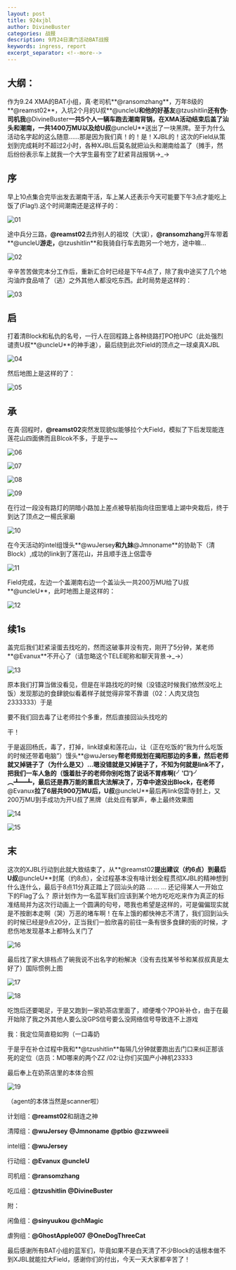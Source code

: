 ```yaml
---
layout: post
title: 924xjbl
author: DivineBuster
categories: 战报
description: 9月24日澳门活动BAT战报
keywords: ingress, report
excerpt_separator: <!--more-->
---
```


## 大纲：

作为9.24 XMA的BAT小组，真·老司机**@ransomzhang**，万年8级的**@reamst02**，入坑2个月的U叔**@uncleU**和他的好基友**@tzushitlin**还有伪·司机我**@DivineBuster**一共5个人一辆车跑去潮南背锅，在XMA活动结束后盖了汕头和潮南，一共1400万MU以及给U叔**@uncleU**送出了一块黑牌。至于为什么活动名字起的这么随意……那是因为我们真！的！是！XJBL的！这次的Field从策划到完成耗时不超过2小时，各种XJBL后莫名就把汕头和潮南给盖了（摊手，然后纷纷表示车上就我一个大学生最有空了赶紧背战报锅→_→

<!--more-->

## 序

早上10点集合完毕出发去潮南干活，车上某人还表示今天可能要下午3点才能吃上饭了(Flag!).这个时间潮南还是这样子的：

![01](http://ww2.sinaimg.cn/mw690/66d9af2bgw1f8m8m056tfj20k00zkgpx.jpg)

途中兵分三路，**@reamst02**去炸别人的祖坟（大误），**@ransomzhang**开车带着**@uncleU**游走，**@tzushitlin**和我骑自行车去跑另一个地方，途中嘛…

![02](http://ww4.sinaimg.cn/mw690/66d9af2bgw1f8m8m0hix4j20qo0zkq8l.jpg)

辛辛苦苦做完本分工作后，重新汇合时已经是下午4点了，除了我中途买了几个地沟油炸食品啃了（逃）之外其他人都没吃东西。此时局势是这样的：

![03](http://ww3.sinaimg.cn/mw690/66d9af2bgw1f8m8m0wrqqj20ny0zkgnz.jpg)

## 启

打着清Block和私仇的名号，一行人在回程路上各种绕路打PO抢UPC（此处强烈谴责U叔**@uncleU**的神手速），最后绕到此次Field的顶点之一球桌真XJBL

![04](http://ww3.sinaimg.cn/mw690/66d9af2bgw1f8m8m1erk7j20iu0dsdn1.jpg)

然后地图上是这样的了：

![05](http://ww3.sinaimg.cn/mw690/66d9af2bgw1f8m8m1wcyoj20k00zk42f.jpg)

## 承

在真·回程时，**@reamst02**突然发现貌似能够拉个大Field，模拟了下后发现能连莲花山四面佛而且Blcok不多，于是乎~~

![06](http://ww3.sinaimg.cn/mw690/66d9af2bgw1f8m8m1lv9kj20l80lgwk4.jpg)

![07](http://ww3.sinaimg.cn/mw690/66d9af2bgw1f8m8m2q2loj209p0h8jug.jpg)

![08](http://ww1.sinaimg.cn/mw690/66d9af2bgw1f8m8m2ve8hj209s0hetbk.jpg)

![09](http://ww1.sinaimg.cn/mw690/66d9af2bgw1f8m8m3kgm5j20je0ecq8q.jpg)

在行过一段没有路灯的阴暗小路加上差点被导航指向往田里墙上湖中央栽后，终于到达了顶点之一楊氏家廟

![10](http://ww1.sinaimg.cn/mw690/66d9af2bgw1f8m8m3xb0gj20jq0dy7bw.jpg)

在今天活动的intel组馒头**@wuJersey**和九妹**@Jmnoname**的协助下（清Block）,成功的link到了莲花山，并且顺手连上侶雲寺

![11](http://ww2.sinaimg.cn/mw690/66d9af2bgw1f8m8m4f5wsj20k00eawl6.jpg)

Field完成，左边一个盖潮南右边一个盖汕头一共200万MU给了U叔**@uncleU**，此时地图上是这样的：

![12](http://ww2.sinaimg.cn/mw690/66d9af2bgw1f8m8m4r6ikj20ny0zkmzh.jpg)

## 续1s

盖完后我们赶紧滚蛋去找吃的，然而这破事并没有完，刚开了5分钟，某老师**@Evanux**不开心了（请忽略这个TELE昵称和聊天背景→_→）

![13](http://ww2.sinaimg.cn/mw690/66d9af2bgw1f8m8m597d3j20k00zk76g.jpg)

原本我们打算当做没看见，但是在半路找吃的时候（没错这时候我们依然没吃上饭）发现那边的食肆貌似看着样子就觉得非常不靠谱（02：人肉叉烧包2333333）于是

要不我们回去毒了让老师拉个多重，然后直接回汕头找吃的

干！

于是返回杨氏，毒了，打掉，link球桌和莲花山，让（正在吃饭的“我为什么吃饭的时候还带着电脑”）馒头**@wuJersey**帮老师规划在揭阳那边的多重，然后老师就又掉链子了（为什么是又）…嗯没错就是又掉链子了，不知为何就是link不了，把我们一车人急的（饿着肚子的老师你别吃饱了说话不胃疼啊(╯‵□′)╯︵┻━┻，最后还是靠万能的重启大法解决了，万幸中途没出Block，在老师**@Evanux**拉了6层共900万MU后，U叔**@uncleU**最后再link侶雲寺封上，又200万MU到手成功为开U叔了黑牌（此处应有掌声，奉上最终效果图

![14](http://ww4.sinaimg.cn/mw690/66d9af2bgw1f8m8m5qaa0j20bx0aagma.jpg)

![15](http://ww2.sinaimg.cn/mw690/66d9af2bgw1f8m8m60g7kj20hs0vk3zm.jpg)

## 末

这次的XJBL行动到此就大致结束了，从**@reamst02**提出建议（约6点）到最后U叔**@uncleU**封尾（约8点），全过程基本没有啥计划全程贯彻XJBL的精神想到什么连什么，最后于8点11分真正踏上了回汕头的路
…
…
…
还记得某人一开始立下的Flag了么？
原计划作为一名蓝军我们应该到某个地方吃吃吃来作为真正的标准结局并为这次行动画上一个圆满的句号，嗯我也希望是这样的，可是偏偏现实就是不按剧本走啊（哭）万恶的堵车啊！在车上饿的都快神志不清了，我们回到汕头的时候已经是9点20分，正当我们一脸欣喜的前往一条有很多食肆的街的时候，才悲伤地发现基本上都特么关门了

![16](http://ww4.sinaimg.cn/mw690/66d9af2bgw1f8m8m6iit6j20h60juald.jpg)

最后找了家大排档点了碗我说不出名字的粉解决（没有去找某爷爷和某叔叔真是太好了）国际惯例上图

![17](http://ww2.sinaimg.cn/mw690/66d9af2bgw1f8m8m6zbhlj20zk0qo751.jpg)

![18](http://ww3.sinaimg.cn/mw690/66d9af2bgw1f8m8m79w39j20qo0zkwfl.jpg)

吃饱后还要喝足，于是又跑到一家奶茶店里面了，顺便堆个7PO补补仓，由于在最开始除了我之外其他人要么没GPS信号要么没网络信号导致连不上游戏

我：我定位简直稳如狗（一口毒奶

于是乎在补仓过程中我和**@tzushitlin**每隔几分钟就要跑出去门口来纠正那该死的定位（店员：MD哪来的两个ZZ  /02:让你们买国产小神机23333

最后奉上在奶茶店里的本体合照

![19](http://ww3.sinaimg.cn/mw690/66d9af2bgw1f8m8m7rcvdj20cw0h70x2.jpg)

（agent的本体当然是scanner啦）

计划组：**@reamst02**和胡连之神

清障组：**@wuJersey** **@Jmnoname** **@ptbio**	**@zzwweeii**

intel组：**@wuJersey**

行动组：**@Evanux** **@uncleU**

司机组：**@ransomzhang**

吃瓜组：**@tzushitlin** **@DivineBuster** 

附：

闲鱼组：**@sinyuukou** **@chMagic**

虐狗组：**@GhostApple007** **@OneDogThreeCat**

最后感谢所有BAT小组的蓝军们，毕竟如果不是白天清了不少Block的话根本做不到XJBL就能拉大Field，感谢你们的付出，今天一天大家都辛苦了！
